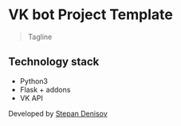# VK bot Project Template

> Tagline

## Technology stack

- Python3
- Flask + addons
- VK API

Developed by [Stepan Denisov](https://vk.com/sd.denisoff 'VK-profile')
